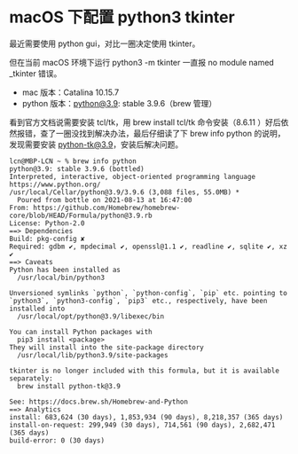 # macOS 下配置 python3 tkinter

最近需要使用 python gui，对比一圈决定使用 tkinter。

但在当前 macOS 环境下运行 python3 -m tkinter 一直报 no module named _tkinter 错误。

- mac 版本：Catalina 10.15.7
- python 版本：python@3.9: stable 3.9.6（brew 管理）

看到官方文档说需要安装 tcl/tk，用 brew install tcl/tk 命令安装（8.6.11 ）好后依然报错，查了一圈没找到解决办法，最后仔细读了下 brew info python 的说明，发现需要安装 python-tk@3.9，安装后解决问题。

```
lcn@MBP-LCN ~ % brew info python
python@3.9: stable 3.9.6 (bottled)
Interpreted, interactive, object-oriented programming language
https://www.python.org/
/usr/local/Cellar/python@3.9/3.9.6 (3,088 files, 55.0MB) *
  Poured from bottle on 2021-08-13 at 16:47:00
From: https://github.com/Homebrew/homebrew-core/blob/HEAD/Formula/python@3.9.rb
License: Python-2.0
==> Dependencies
Build: pkg-config ✘
Required: gdbm ✔, mpdecimal ✔, openssl@1.1 ✔, readline ✔, sqlite ✔, xz ✔
==> Caveats
Python has been installed as
  /usr/local/bin/python3

Unversioned symlinks `python`, `python-config`, `pip` etc. pointing to
`python3`, `python3-config`, `pip3` etc., respectively, have been installed into
  /usr/local/opt/python@3.9/libexec/bin

You can install Python packages with
  pip3 install <package>
They will install into the site-package directory
  /usr/local/lib/python3.9/site-packages

tkinter is no longer included with this formula, but it is available separately:
  brew install python-tk@3.9

See: https://docs.brew.sh/Homebrew-and-Python
==> Analytics
install: 683,624 (30 days), 1,853,934 (90 days), 8,218,357 (365 days)
install-on-request: 299,949 (30 days), 714,561 (90 days), 2,682,471 (365 days)
build-error: 0 (30 days)

```